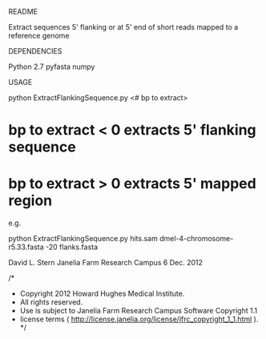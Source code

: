 README

Extract sequences 5' flanking or at 5' end of short reads mapped to a reference genome

DEPENDENCIES

Python 2.7
pyfasta
numpy

USAGE

python ExtractFlankingSequence.py <sam file> <reference sequence.fasta> <# bp to extract> <output file name>
# bp to extract < 0 extracts 5' flanking sequence
# bp to extract > 0 extracts 5' mapped region

e.g.

python ExtractFlankingSequence.py hits.sam dmel-4-chromosome-r5.33.fasta -20 flanks.fasta


David L. Stern
Janelia Farm Research Campus
6 Dec. 2012

/*
 * Copyright 2012 Howard Hughes Medical Institute.
 * All rights reserved.
 * Use is subject to Janelia Farm Research Campus Software Copyright 1.1
 * license terms ( http://license.janelia.org/license/jfrc_copyright_1_1.html ).
 */
